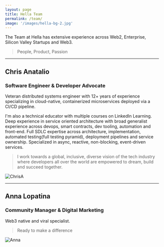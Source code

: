 ```yaml
---
layout: page
title: Hella Team
permalink: /team/
image: '/images/hella-bg-2.jpg'
---
```


The Team at Hella has extensive experience across Web2, Enterprise, Silicon Valley Startups and Web3.
> People, Product, Passion

----

## Chris Anatalio
### Software Engineer & Developer Advocate

Veteran distributed systems engineer with 12+ years of experience specializing in cloud-native, containerized microservices deployed via a CI/CD pipeline.

I'm also a technical educator with multiple courses on LinkedIn Learning.
Deep experience in service oriented architecture with broad generalist experience across devops, smart contracts, dev tooling, automation and front-end. Full SDLC expertise across architecture, implementation, automated testing(full testing pyramid), deployment pipelines and service ownership. Specialized in async, reactive, non-blocking, event-driven services.

> I work towards a global, inclusive, diverse vision of the tech industry where developers all over the world are empowered to dream, build and succeed together.
>
![ChrisA]({{site.baseurl}}/images/chris1-web3-engineer.jpg)



----

## Anna Lopatina
### Community Manager & Digital Marketing

Web3 native and viral specialist.

> Ready to make a difference
> 
![Anna]({{site.baseurl}}/images/anna1.jpg)
